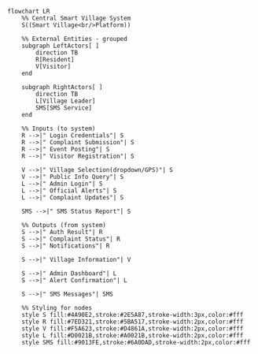 ﻿```mermaid 
flowchart LR
    %% Central Smart Village System
    S((Smart Village<br/>Platform))

    %% External Entities - grouped
    subgraph LeftActors[ ]
        direction TB
        R[Resident]
        V[Visitor]
    end

    subgraph RightActors[ ]
        direction TB
        L[Village Leader]
        SMS[SMS Service]
    end

    %% Inputs (to system)
    R -->|" Login Credentials"| S
    R -->|" Complaint Submission"| S
    R -->|" Event Posting"| S
    R -->|" Visitor Registration"| S

    V -->|" Village Selection(dropdown/GPS)"| S
    V -->|" Public Info Query"| S
    L -->|" Admin Login"| S
    L -->|" Official Alerts"| S
    L -->|" Complaint Updates"| S

    SMS -->|" SMS Status Report"| S

    %% Outputs (from system)
    S -->|" Auth Result"| R
    S -->|" Complaint Status"| R
    S -->|" Notifications"| R

    S -->|" Village Information"| V

    S -->|" Admin Dashboard"| L
    S -->|" Alert Confirmation"| L

    S -->|" SMS Messages"| SMS

    %% Styling for nodes
    style S fill:#4A90E2,stroke:#2E5A87,stroke-width:3px,color:#fff
    style R fill:#7ED321,stroke:#5BA517,stroke-width:2px,color:#fff
    style V fill:#F5A623,stroke:#D4861A,stroke-width:2px,color:#fff
    style L fill:#D0021B,stroke:#A0021B,stroke-width:2px,color:#fff
    style SMS fill:#9013FE,stroke:#6A0DAD,stroke-width:2px,color:#fff
